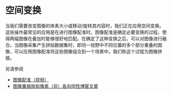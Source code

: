 # 空间变换

当我们需要改变图像的体素大小或移动/旋转其内容时，我们正在应用空间变换。这些操作最常见的应用是在进行图像配准时。图像配准是确定必要变换的过程，使得两幅图像在叠加时能够很好地匹配。在确定了这种变换之后，可以对图像进行融合。当图像采集产生拼贴数据集时，即同一视野中不同位置的多个部分重叠的图像，可以应用图像配准将这些图像组合到一个场景中。我们称这个过程为图像拼接。

另请参阅
* [图像配准（视频）](https://youtu.be/3CGC-5vwraM)
* [图像重缩放和像素（非）各向同性博客文章](https://focalplane.biologists.com/2023/03/02/rescaling-images-and-pixel-anisotropy/)